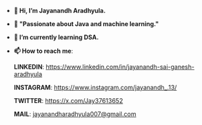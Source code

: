 - **👋 Hi, I’m Jayanandh Aradhyula.**

- **👀 "Passionate about Java and machine learning."**

- **🌱 I’m currently learning DSA.**

- **📫 How to reach me**:

   **LINKEDIN**:  https://www.linkedin.com/in/jayanandh-sai-ganesh-aradhyula

   **INSTAGRAM**: https://www.instagram.com/jayanandh_.13/

   **TWITTER**: https://x.com/Jay37613652

   **MAIL**: jayanandharadhyula007@gmail.com
